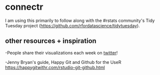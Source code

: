 # connectr

I am using this primarily to follow along with the #rstats community's Tidy Tuesday project (https://github.com/rfordatascience/tidytuesday).

## other resources + inspiration

-People share their visualizations each week on [twitter](https://twitter.com/hashtag/TidyTuesday)!

-Jenny Bryan's guide, Happy Git and Github for the UseR https://happygitwithr.com/rstudio-git-github.html

